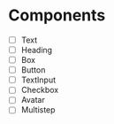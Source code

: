 # Components

- [ ] Text
- [ ] Heading
- [ ] Box
- [ ] Button
- [ ] TextInput
- [ ] Checkbox
- [ ] Avatar
- [ ] Multistep